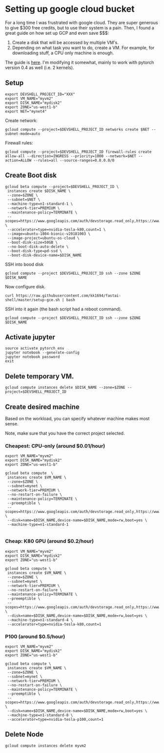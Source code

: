 # Setting up google cloud bucket

For a long time I was frustrated with google cloud. They are super generous to give $300 free credits, but to use their system is a pain. Then, I found a great guide on how set up GCP and even save $$$:
1. Create a disk that will be accessed by multiple VM's.
1. Depending on what task you want to do, create a VM. For example, for downloading stuff, a CPU only machine is enough.

The guide is [here](https://arunoda.me/blog/ideal-way-to-creare-a-fastai-node). I'm modifying it somewhat, mainly to work with pytorch version 0.4 as well (i.e. 2 kernels).

## Setup

```
export DEVSHELL_PROJECT_ID="XXX"
export VM_NAME="myvm2"
export DISK_NAME="mydisk2"
export ZONE="us-west1-b"
export NET="mynet4"
```

Create network: 

```
gcloud compute --project=$DEVSHELL_PROJECT_ID networks create $NET --subnet-mode=auto

```

Firewall rules:

```
gcloud compute --project=$DEVSHELL_PROJECT_ID firewall-rules create allow-all --direction=INGRESS --priority=1000 --network=$NET --action=ALLOW --rules=all --source-ranges=0.0.0.0/0
```

## Create Boot disk

```
gcloud beta compute --project=$DEVSHELL_PROJECT_ID \
 instances create $DISK_NAME \
 --zone=$ZONE \
 --subnet=$NET \
 --machine-type=n1-standard-1 \
 --network-tier=PREMIUM \
 --maintenance-policy=TERMINATE \
 --scopes=https://www.googleapis.com/auth/devstorage.read_only,https://www.googleapis.com/auth/logging.write,https://www.googleapis.com/auth/monitoring.write,https://www.googleapis.com/auth/servicecontrol,https://www.googleapis.com/auth/service.management.readonly,https://www.googleapis.com/auth/trace.append \
 --accelerator=type=nvidia-tesla-k80,count=1 \
 --image=ubuntu-1804-bionic-v20181003 \
 --image-project=ubuntu-os-cloud \
 --boot-disk-size=50GB \
 --no-boot-disk-auto-delete \
 --boot-disk-type=pd-ssd \
 --boot-disk-device-name=$DISK_NAME
```

SSH into bood disk

```
gcloud compute --project $DEVSHELL_PROJECT_ID ssh --zone $ZONE $DISK_NAME
```

Now configure disk.

```
curl https://raw.githubusercontent.com/kk1694/fastai-shell/master/setup-gce.sh | bash
```

SSH into it again (the bash script had a reboot command).

```
gcloud compute --project $DEVSHELL_PROJECT_ID ssh --zone $ZONE $DISK_NAME
```

## Activate jupyter

```
source activate pytorch_env
jupyter notebook --generate-config
jupyter notebook password
exit
```

## Delete temporary VM.

```
gcloud compute instances delete $DISK_NAME --zone=$ZONE --project=$DEVSHELL_PROJECT_ID
```
## Create desired machine

Based on the workload, you can specify whatever machine makes most sense.

Note, make sure that you have the correct project selected.

### Cheapest: CPU-only (around $0.01/hour)

```
export VM_NAME="myvm2"
export DISK_NAME="mydisk2"
export ZONE="us-west1-b"

gcloud beta compute  \
 instances create $VM_NAME \
 --zone=$ZONE \
 --subnet=mynet \
 --network-tier=PREMIUM \
 --no-restart-on-failure \
 --maintenance-policy=TERMINATE \
 --preemptible \
 --scopes=https://www.googleapis.com/auth/devstorage.read_only,https://www.googleapis.com/auth/logging.write,https://www.googleapis.com/auth/monitoring.write,https://www.googleapis.com/auth/servicecontrol,https://www.googleapis.com/auth/service.management.readonly,https://www.googleapis.com/auth/trace.append \
 --disk=name=$DISK_NAME,device-name=$DISK_NAME,mode=rw,boot=yes \
 --machine-type=n1-standard-1 
 
```

### Cheap: K80 GPU (around $0.2/hour)

```
export VM_NAME="myvm2"
export DISK_NAME="mydisk2"
export ZONE="us-west1-b"

gcloud beta compute \
 instances create $VM_NAME \
 --zone=$ZONE \
 --subnet=mynet \
 --network-tier=PREMIUM \
 --no-restart-on-failure \
 --maintenance-policy=TERMINATE \
 --preemptible \
 --scopes=https://www.googleapis.com/auth/devstorage.read_only,https://www.googleapis.com/auth/logging.write,https://www.googleapis.com/auth/monitoring.write,https://www.googleapis.com/auth/servicecontrol,https://www.googleapis.com/auth/service.management.readonly,https://www.googleapis.com/auth/trace.append \
 --disk=name=$DISK_NAME,device-name=$DISK_NAME,mode=rw,boot=yes \
 --machine-type=n1-standard-4 \
 --accelerator=type=nvidia-tesla-k80,count=1
```

### P100 (around $0.5/hour)

```
export VM_NAME="myvm2"
export DISK_NAME="mydisk2"
export ZONE="us-west1-b"

gcloud beta compute \
 instances create $VM_NAME \
 --zone=$ZONE \
 --subnet=mynet \
 --network-tier=PREMIUM \
 --no-restart-on-failure \
 --maintenance-policy=TERMINATE \
 --preemptible \
 --scopes=https://www.googleapis.com/auth/devstorage.read_only,https://www.googleapis.com/auth/logging.write,https://www.googleapis.com/auth/monitoring.write,https://www.googleapis.com/auth/servicecontrol,https://www.googleapis.com/auth/service.management.readonly,https://www.googleapis.com/auth/trace.append \
 --disk=name=$DISK_NAME,device-name=$DISK_NAME,mode=rw,boot=yes \
 --machine-type=n1-standard-8 \
 --accelerator=type=nvidia-tesla-p100,count=1
```

## Delete Node

```
gcloud compute instances delete myvm2
```
